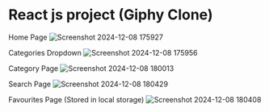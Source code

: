 # React js project (Giphy Clone)


Home Page
![Screenshot 2024-12-08 175927](https://github.com/user-attachments/assets/3349086e-06e6-43c6-9ff7-bceb18bf7b94)


Categories Dropdown
![Screenshot 2024-12-08 175956](https://github.com/user-attachments/assets/37abbb89-5ff5-4203-8f71-09975827b966)


Category Page
![Screenshot 2024-12-08 180013](https://github.com/user-attachments/assets/364b9494-d1b0-4e28-8077-454fdf2e88aa)


Search Page
![Screenshot 2024-12-08 180429](https://github.com/user-attachments/assets/2df45da9-fda1-423c-80cb-f7ac809e2699)


Favourites Page (Stored in local storage)
![Screenshot 2024-12-08 180408](https://github.com/user-attachments/assets/3d8eb352-f703-4f06-a8f2-5b1aee9d6b8c)

